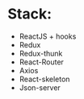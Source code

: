 # Stack:

* ReactJS + hooks
* Redux
* Redux-thunk
* React-Router
* Axios
* React-skeleton
* Json-server

